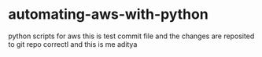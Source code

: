 # automating-aws-with-python
python scripts for aws
this is test commit file and the changes are reposited to git repo correctl and this is me aditya
